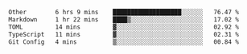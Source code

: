 <!--START_SECTION:waka-->

```txt
Other        6 hrs 9 mins    ███████████████████░░░░░░   76.47 %
Markdown     1 hr 22 mins    ████▒░░░░░░░░░░░░░░░░░░░░   17.02 %
TOML         14 mins         ▓░░░░░░░░░░░░░░░░░░░░░░░░   02.92 %
TypeScript   11 mins         ▓░░░░░░░░░░░░░░░░░░░░░░░░   02.31 %
Git Config   4 mins          ▒░░░░░░░░░░░░░░░░░░░░░░░░   00.84 %
```

<!--END_SECTION:waka-->